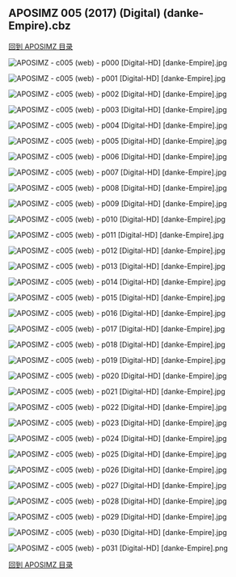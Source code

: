 ## APOSIMZ 005 (2017) (Digital) (danke-Empire).cbz


[回到 APOSIMZ 目录](https://github.com/alicewish/markdown/blob/master/series/APOSIMZ.md)


![APOSIMZ - c005 (web) - p000 [Digital-HD] [danke-Empire].jpg](https://wx1.sinaimg.cn/large/6a9fdecagy1fp22vgbwawj21kw28zx6p.jpg)

![APOSIMZ - c005 (web) - p001 [Digital-HD] [danke-Empire].jpg](https://wx1.sinaimg.cn/large/6a9fdecagy1fp22w33b7ej21kw28zkjl.jpg)

![APOSIMZ - c005 (web) - p002 [Digital-HD] [danke-Empire].jpg](https://wx1.sinaimg.cn/large/6a9fdecagy1fp22wfb5gij21kw28z7wh.jpg)

![APOSIMZ - c005 (web) - p003 [Digital-HD] [danke-Empire].jpg](https://wx1.sinaimg.cn/large/6a9fdecagy1fp22wogoabj21kw28zb29.jpg)

![APOSIMZ - c005 (web) - p004 [Digital-HD] [danke-Empire].jpg](https://wx1.sinaimg.cn/large/6a9fdecagy1fp22x39ymzj21kw28ze82.jpg)

![APOSIMZ - c005 (web) - p005 [Digital-HD] [danke-Empire].jpg](https://wx1.sinaimg.cn/large/6a9fdecagy1fp22xm14grj21kw28zb29.jpg)

![APOSIMZ - c005 (web) - p006 [Digital-HD] [danke-Empire].jpg](https://wx1.sinaimg.cn/large/6a9fdecagy1fp22xv2ldmj21kw28z7wh.jpg)

![APOSIMZ - c005 (web) - p007 [Digital-HD] [danke-Empire].jpg](https://wx1.sinaimg.cn/large/6a9fdecagy1fp22ydvvtyj21kw28z7wh.jpg)

![APOSIMZ - c005 (web) - p008 [Digital-HD] [danke-Empire].jpg](https://wx1.sinaimg.cn/large/6a9fdecagy1fp22yv79n7j21kw28zhdt.jpg)

![APOSIMZ - c005 (web) - p009 [Digital-HD] [danke-Empire].jpg](https://wx1.sinaimg.cn/large/6a9fdecagy1fp22zd60toj21kw28zkjl.jpg)

![APOSIMZ - c005 (web) - p010 [Digital-HD] [danke-Empire].jpg](https://wx1.sinaimg.cn/large/6a9fdecagy1fp22zrc8cvj21kw28ze81.jpg)

![APOSIMZ - c005 (web) - p011 [Digital-HD] [danke-Empire].jpg](https://wx1.sinaimg.cn/large/6a9fdecagy1fp2302duk5j21kw28zkfv.jpg)

![APOSIMZ - c005 (web) - p012 [Digital-HD] [danke-Empire].jpg](https://wx1.sinaimg.cn/large/6a9fdecagy1fp230d4h9bj21kw28z4qp.jpg)

![APOSIMZ - c005 (web) - p013 [Digital-HD] [danke-Empire].jpg](https://wx1.sinaimg.cn/large/6a9fdecagy1fp230ofpr0j21kw28z7wh.jpg)

![APOSIMZ - c005 (web) - p014 [Digital-HD] [danke-Empire].jpg](https://wx1.sinaimg.cn/large/6a9fdecagy1fp230x26ycj21kw28z1kx.jpg)

![APOSIMZ - c005 (web) - p015 [Digital-HD] [danke-Empire].jpg](https://wx1.sinaimg.cn/large/6a9fdecagy1fp2316sbpkj21kw28zb29.jpg)

![APOSIMZ - c005 (web) - p016 [Digital-HD] [danke-Empire].jpg](https://wx1.sinaimg.cn/large/6a9fdecagy1fp231gken3j21kw28z7wh.jpg)

![APOSIMZ - c005 (web) - p017 [Digital-HD] [danke-Empire].jpg](https://wx1.sinaimg.cn/large/6a9fdecagy1fp231tg1eaj21kw28z7wh.jpg)

![APOSIMZ - c005 (web) - p018 [Digital-HD] [danke-Empire].jpg](https://wx1.sinaimg.cn/large/6a9fdecagy1fp23243f71j21kw28z7wh.jpg)

![APOSIMZ - c005 (web) - p019 [Digital-HD] [danke-Empire].jpg](https://wx1.sinaimg.cn/large/6a9fdecagy1fp232i4h8qj21kw28z7wh.jpg)

![APOSIMZ - c005 (web) - p020 [Digital-HD] [danke-Empire].jpg](https://wx1.sinaimg.cn/large/6a9fdecagy1fp232qkga5j21kw28ze81.jpg)

![APOSIMZ - c005 (web) - p021 [Digital-HD] [danke-Empire].jpg](https://wx1.sinaimg.cn/large/6a9fdecagy1fp2332m0tpj21kw28z7wh.jpg)

![APOSIMZ - c005 (web) - p022 [Digital-HD] [danke-Empire].jpg](https://wx1.sinaimg.cn/large/6a9fdecagy1fp233d8xzvj21kw28z1kx.jpg)

![APOSIMZ - c005 (web) - p023 [Digital-HD] [danke-Empire].jpg](https://wx1.sinaimg.cn/large/6a9fdecagy1fp233m8vqqj21kw28z1kx.jpg)

![APOSIMZ - c005 (web) - p024 [Digital-HD] [danke-Empire].jpg](https://wx1.sinaimg.cn/large/6a9fdecagy1fp233xl2s4j21kw28z7wh.jpg)

![APOSIMZ - c005 (web) - p025 [Digital-HD] [danke-Empire].jpg](https://wx1.sinaimg.cn/large/6a9fdecagy1fp234cdbj1j21kw28z1kx.jpg)

![APOSIMZ - c005 (web) - p026 [Digital-HD] [danke-Empire].jpg](https://wx1.sinaimg.cn/large/6a9fdecagy1fp234nnlt4j21kw28z4qp.jpg)

![APOSIMZ - c005 (web) - p027 [Digital-HD] [danke-Empire].jpg](https://wx1.sinaimg.cn/large/6a9fdecagy1fp234ymn6nj21kw28z4qp.jpg)

![APOSIMZ - c005 (web) - p028 [Digital-HD] [danke-Empire].jpg](https://wx1.sinaimg.cn/large/6a9fdecagy1fp235dhk7vj21kw28zkjl.jpg)

![APOSIMZ - c005 (web) - p029 [Digital-HD] [danke-Empire].jpg](https://wx1.sinaimg.cn/large/6a9fdecagy1fp235mq05mj21kw28z7wh.jpg)

![APOSIMZ - c005 (web) - p030 [Digital-HD] [danke-Empire].jpg](https://wx1.sinaimg.cn/large/6a9fdecagy1fp235wwawuj21kw28z7st.jpg)

![APOSIMZ - c005 (web) - p031 [Digital-HD] [danke-Empire].png](https://wx1.sinaimg.cn/large/6a9fdecagy1fp235yz1puj21kw28z0ou.jpg)

[回到 APOSIMZ 目录](https://github.com/alicewish/markdown/blob/master/series/APOSIMZ.md)

